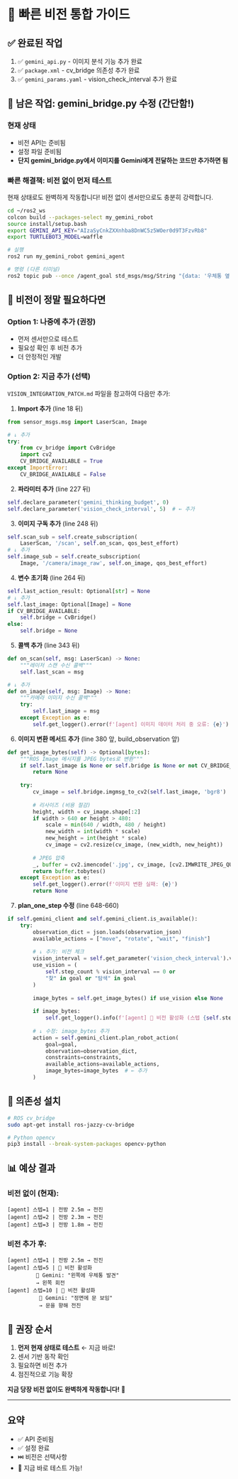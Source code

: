 # 🚀 빠른 비전 통합 가이드

## ✅ 완료된 작업
1. ✅ `gemini_api.py` - 이미지 분석 기능 추가 완료
2. ✅ `package.xml` - cv_bridge 의존성 추가 완료
3. ✅ `gemini_params.yaml` - vision_check_interval 추가 완료

## 📝 남은 작업: gemini_bridge.py 수정 (간단함!)

### 현재 상태
- 비전 API는 준비됨
- 설정 파일 준비됨
- **단지 gemini_bridge.py에서 이미지를 Gemini에게 전달하는 코드만 추가하면 됨**

### 빠른 해결책: 비전 없이 먼저 테스트

현재 상태로도 완벽하게 작동합니다! 비전 없이 센서만으로도 충분히 강력합니다.

```bash
cd ~/ros2_ws
colcon build --packages-select my_gemini_robot
source install/setup.bash
export GEMINI_API_KEY="AIzaSyCnkZXXnhba8DnWC5z5WOer0d9T3FzvRb8"
export TURTLEBOT3_MODEL=waffle

# 실행
ros2 run my_gemini_robot gemini_agent

# 명령 (다른 터미널)
ros2 topic pub --once /agent_goal std_msgs/msg/String "{data: '우체통 옆 문으로 들어가세요'}"
```

## 🎥 비전이 정말 필요하다면

### Option 1: 나중에 추가 (권장)
- 먼저 센서만으로 테스트
- 필요성 확인 후 비전 추가
- 더 안정적인 개발

### Option 2: 지금 추가 (선택)
`VISION_INTEGRATION_PATCH.md` 파일을 참고하여 다음만 추가:

1. **Import 추가** (line 18 뒤)
```python
from sensor_msgs.msg import LaserScan, Image

# ↓ 추가
try:
    from cv_bridge import CvBridge
    import cv2
    CV_BRIDGE_AVAILABLE = True
except ImportError:
    CV_BRIDGE_AVAILABLE = False
```

2. **파라미터 추가** (line 227 뒤)
```python
self.declare_parameter('gemini_thinking_budget', 0)
self.declare_parameter('vision_check_interval', 5)  # ← 추가
```

3. **이미지 구독 추가** (line 248 뒤)
```python
self.scan_sub = self.create_subscription(
    LaserScan, '/scan', self.on_scan, qos_best_effort)
# ↓ 추가
self.image_sub = self.create_subscription(
    Image, '/camera/image_raw', self.on_image, qos_best_effort)
```

4. **변수 초기화** (line 264 뒤)
```python
self.last_action_result: Optional[str] = None
# ↓ 추가
self.last_image: Optional[Image] = None
if CV_BRIDGE_AVAILABLE:
    self.bridge = CvBridge()
else:
    self.bridge = None
```

5. **콜백 추가** (line 343 뒤)
```python
def on_scan(self, msg: LaserScan) -> None:
    """레이저 스캔 수신 콜백"""
    self.last_scan = msg

# ↓ 추가
def on_image(self, msg: Image) -> None:
    """카메라 이미지 수신 콜백"""
    try:
        self.last_image = msg
    except Exception as e:
        self.get_logger().error(f'[agent] 이미지 데이터 처리 중 오류: {e}')
```

6. **이미지 변환 메서드 추가** (line 380 앞, build_observation 앞)
```python
def get_image_bytes(self) -> Optional[bytes]:
    """ROS Image 메시지를 JPEG bytes로 변환"""
    if self.last_image is None or self.bridge is None or not CV_BRIDGE_AVAILABLE:
        return None
    
    try:
        cv_image = self.bridge.imgmsg_to_cv2(self.last_image, 'bgr8')
        
        # 리사이즈 (비용 절감)
        height, width = cv_image.shape[:2]
        if width > 640 or height > 480:
            scale = min(640 / width, 480 / height)
            new_width = int(width * scale)
            new_height = int(height * scale)
            cv_image = cv2.resize(cv_image, (new_width, new_height))
        
        # JPEG 압축
        _, buffer = cv2.imencode('.jpg', cv_image, [cv2.IMWRITE_JPEG_QUALITY, 60])
        return buffer.tobytes()
    except Exception as e:
        self.get_logger().error(f'이미지 변환 실패: {e}')
        return None
```

7. **plan_one_step 수정** (line 648-660)
```python
if self.gemini_client and self.gemini_client.is_available():
    try:
        observation_dict = json.loads(observation_json)
        available_actions = ["move", "rotate", "wait", "finish"]
        
        # ↓ 추가: 비전 체크
        vision_interval = self.get_parameter('vision_check_interval').value
        use_vision = (
            self.step_count % vision_interval == 0 or
            "찾" in goal or "탐색" in goal
        )
        
        image_bytes = self.get_image_bytes() if use_vision else None
        
        if image_bytes:
            self.get_logger().info(f'[agent] 📸 비전 활성화 (스텝 {self.step_count})')
        
        # ↓ 수정: image_bytes 추가
        action = self.gemini_client.plan_robot_action(
            goal=goal,
            observation=observation_dict,
            constraints=constraints,
            available_actions=available_actions,
            image_bytes=image_bytes  # ← 추가
        )
```

## 🔧 의존성 설치

```bash
# ROS cv_bridge
sudo apt-get install ros-jazzy-cv-bridge

# Python opencv
pip3 install --break-system-packages opencv-python
```

## 📊 예상 결과

### 비전 없이 (현재):
```
[agent] 스텝=1 | 전방 2.5m → 전진
[agent] 스텝=2 | 전방 2.3m → 전진
[agent] 스텝=3 | 전방 1.8m → 전진
```

### 비전 추가 후:
```
[agent] 스텝=1 | 전방 2.5m → 전진
[agent] 스텝=5 | 📸 비전 활성화
         🤖 Gemini: "왼쪽에 우체통 발견"
         → 왼쪽 회전
[agent] 스텝=10 | 📸 비전 활성화
          🤖 Gemini: "정면에 문 보임"
          → 문을 향해 전진
```

## 🎯 권장 순서

1. **먼저 현재 상태로 테스트** ← 지금 바로!
2. 센서 기반 동작 확인
3. 필요하면 비전 추가
4. 점진적으로 기능 확장

**지금 당장 비전 없이도 완벽하게 작동합니다!** 🚀

---

## 요약

- ✅ API 준비됨
- ✅ 설정 완료
- ⏭️ 비전은 선택사항
- 🎉 지금 바로 테스트 가능!

